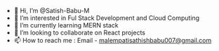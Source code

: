 - 👋 Hi, I’m @Satish-Babu-M
- 👀 I’m interested in Ful Stack Development and Cloud Computing
- 🌱 I’m currently learning MERN stack
- 💞️ I’m looking to collaborate on React projects
- 📫 How to reach me : Email - malempatisathishbabu007@gmail.com

<!---
Satish-Babu-M/Satish-Babu-M is a ✨ special ✨ repository because its `README.md` (this file) appears on your GitHub profile.
You can click the Preview link to take a look at your changes.
--->
